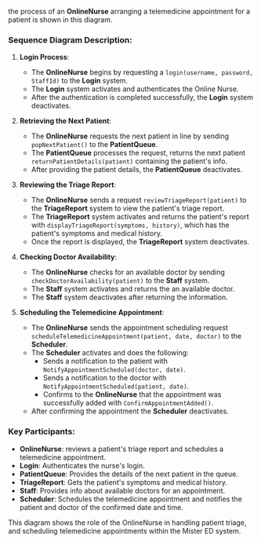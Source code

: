 the process of an **OnlineNurse** arranging a telemedicine appointment for a patient is shown in this diagram.

### Sequence Diagram Description:

1. **Login Process**:
   - The **OnlineNurse** begins by requesting a `login(username, password, StaffId)` to the **Login** system.
   - The **Login** system activates and authenticates the Online Nurse.
   - After the authentication is completed successfully, the **Login** system deactivates.

2. **Retrieving the Next Patient**:
   - The **OnlineNurse** requests the next patient in line by sending `popNextPatient()` to the **PatientQueue**.
   - The **PatientQueue** processes the request, returns the next patient `returnPatientDetails(patient)` containing the patient's info.
   - After providing the patient details, the **PatientQueue** deactivates.

3. **Reviewing the Triage Report**:
   - The **OnlineNurse** sends a request `reviewTriageReport(patient)` to the **TriageReport** system to view the patient's triage report.
   - The **TriageReport** system activates and returns the patient's report with `displayTriageReport(symptoms, history)`, which has the patient's symptoms and medical history.
   - Once the report is displayed, the **TriageReport** system deactivates.

4. **Checking Doctor Availability**:
   - The **OnlineNurse** checks for an available doctor by sending `checkDoctorAvailability(patient)` to the **Staff** system.
   - The **Staff** system activates and returns the an available doctor.
   - The **Staff** system deactivates after returning the information.

5. **Scheduling the Telemedicine Appointment**:
   - The **OnlineNurse** sends the appointment scheduling request `scheduleTelemedicineAppointment(patient, date, doctor)` to the **Scheduler**.
   - The **Scheduler** activates and does the following:
     - Sends a notification to the patient with `NotifyAppointmentScheduled(doctor, date)`.
     - Sends a notification to the doctor with `NotifyAppointmentScheduled(patient, date)`.
     - Confirms to the **OnlineNurse** that the appointment was successfully added with `ConfirmAppointmentAdded()`.
   - After confirming the appointment the **Scheduler** deactivates.

### Key Participants:
- **OnlineNurse**: reviews a patient's triage report and schedules a telemedicine appointment.
- **Login**: Authenticates the nurse's login.
- **PatientQueue**: Provides the details of the next patient in the queue.
- **TriageReport**: Gets the patient's symptoms and medical history.
- **Staff**: Provides info about available doctors for an appointment.
- **Scheduler**: Schedules the telemedicine appointment and notifies the patient and doctor of the confirmed date and time.

This diagram shows the role of the OnlineNurse in handling patient triage, and scheduling telemedicine appointments within the Mister ED system.
